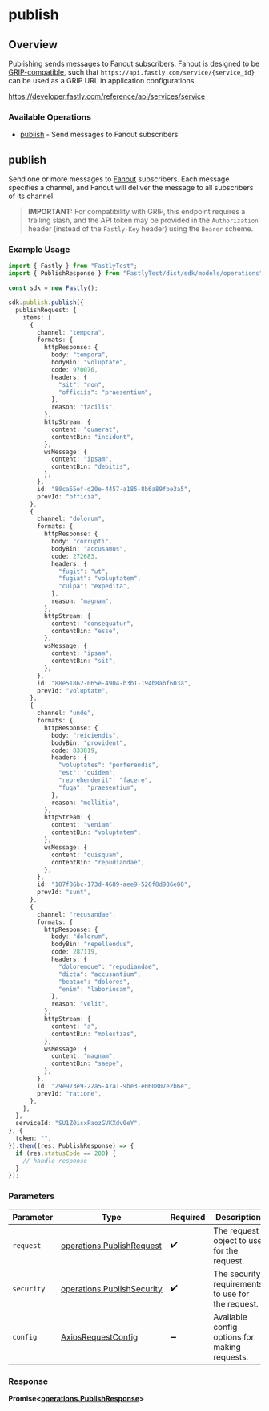 # publish

## Overview

Publishing sends messages to [Fanout](https://developer.fastly.com/learning/concepts/real-time-messaging/fanout) subscribers. Fanout is designed to be [GRIP-compatible](https://pushpin.org/docs/protocols/grip/), such that `https://api.fastly.com/service/{service_id}` can be used as a GRIP URL in application configurations.

<https://developer.fastly.com/reference/api/services/service>
### Available Operations

* [publish](#publish) - Send messages to Fanout subscribers

## publish

Send one or more messages to [Fanout](https://developer.fastly.com/learning/concepts/real-time-messaging/fanout) subscribers. Each message specifies a channel, and Fanout will deliver the message to all subscribers of its channel.
> **IMPORTANT:** For compatibility with GRIP, this endpoint requires a trailing slash, and the API token may be provided in the `Authorization` header (instead of the `Fastly-Key` header) using the `Bearer` scheme.


### Example Usage

```typescript
import { Fastly } from "FastlyTest";
import { PublishResponse } from "FastlyTest/dist/sdk/models/operations";

const sdk = new Fastly();

sdk.publish.publish({
  publishRequest: {
    items: [
      {
        channel: "tempora",
        formats: {
          httpResponse: {
            body: "tempora",
            bodyBin: "voluptate",
            code: 970076,
            headers: {
              "sit": "non",
              "officiis": "praesentium",
            },
            reason: "facilis",
          },
          httpStream: {
            content: "quaerat",
            contentBin: "incidunt",
          },
          wsMessage: {
            content: "ipsam",
            contentBin: "debitis",
          },
        },
        id: "80ca55ef-d20e-4457-a185-8b6a89fbe3a5",
        prevId: "officia",
      },
      {
        channel: "dolorum",
        formats: {
          httpResponse: {
            body: "corrupti",
            bodyBin: "accusamus",
            code: 272683,
            headers: {
              "fugit": "ut",
              "fugiat": "voluptatem",
              "culpa": "expedita",
            },
            reason: "magnam",
          },
          httpStream: {
            content: "consequatur",
            contentBin: "esse",
          },
          wsMessage: {
            content: "ipsam",
            contentBin: "sit",
          },
        },
        id: "88e51862-065e-4904-b3b1-194b8abf603a",
        prevId: "voluptate",
      },
      {
        channel: "unde",
        formats: {
          httpResponse: {
            body: "reiciendis",
            bodyBin: "provident",
            code: 833819,
            headers: {
              "voluptates": "perferendis",
              "est": "quidem",
              "reprehenderit": "facere",
              "fuga": "praesentium",
            },
            reason: "mollitia",
          },
          httpStream: {
            content: "veniam",
            contentBin: "voluptatem",
          },
          wsMessage: {
            content: "quisquam",
            contentBin: "repudiandae",
          },
        },
        id: "187f86bc-173d-4689-aee9-526f8d986e88",
        prevId: "sunt",
      },
      {
        channel: "recusandae",
        formats: {
          httpResponse: {
            body: "dolorum",
            bodyBin: "repellendus",
            code: 287119,
            headers: {
              "doloremque": "repudiandae",
              "dicta": "accusantium",
              "beatae": "dolores",
              "enim": "laboriosam",
            },
            reason: "velit",
          },
          httpStream: {
            content: "a",
            contentBin: "molestias",
          },
          wsMessage: {
            content: "magnam",
            contentBin: "saepe",
          },
        },
        id: "29e973e9-22a5-47a1-9be3-e060807e2b6e",
        prevId: "ratione",
      },
    ],
  },
  serviceId: "SU1Z0isxPaozGVKXdv0eY",
}, {
  token: "",
}).then((res: PublishResponse) => {
  if (res.statusCode == 200) {
    // handle response
  }
});
```

### Parameters

| Parameter                                                                | Type                                                                     | Required                                                                 | Description                                                              |
| ------------------------------------------------------------------------ | ------------------------------------------------------------------------ | ------------------------------------------------------------------------ | ------------------------------------------------------------------------ |
| `request`                                                                | [operations.PublishRequest](../../models/operations/publishrequest.md)   | :heavy_check_mark:                                                       | The request object to use for the request.                               |
| `security`                                                               | [operations.PublishSecurity](../../models/operations/publishsecurity.md) | :heavy_check_mark:                                                       | The security requirements to use for the request.                        |
| `config`                                                                 | [AxiosRequestConfig](https://axios-http.com/docs/req_config)             | :heavy_minus_sign:                                                       | Available config options for making requests.                            |


### Response

**Promise<[operations.PublishResponse](../../models/operations/publishresponse.md)>**

